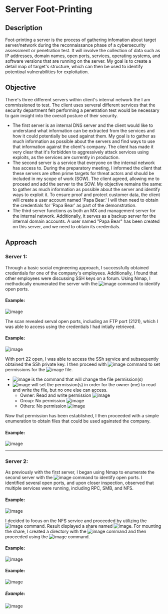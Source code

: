 # Server Foot-Printing

## Description
 Foot-printing a server is the process of gathering infomation about target server/network during the reconnaissance phase of a cybersecurity assessment or penetration test. It will involve the collection of data such as IP addresses, domain names, open ports, services, operating systems, and software versions that are running on the server. My goal is to create a detail map of target's structure, which can then be used to identify potentioal vulnerabilities for exploitation.

## Objective
 There's three different servers within client's internal network the I am commissioned to test. The client uses serveral different services that the security department felt performing a penetration test would be necessary to gain insight into the overall posture of their security.
 - The first server is an internal DNS server and the client would like to understand what information can be extracted from the services and how it could potentially be used against them. My goal is to gather as much information as possible about the servers and find ways to use that information against the client's company. The client has made it very clear that it's forbidden to aggressively attack services using exploits, as the services are currently in production. 
 - The second server is a service that everyone on the internal network has access to. During the preparatory meeting, I informed the client that these servers are often prime targets for threat actors and should be included in my scope of work (SOW). The client agreed, allowing me to proceed and add the server to the SOW. My objective remains the same: to gather as much information as possible about the server and identify ways to exploit it. To ensure proof and protect customer data, the client will create a user account named 'Papa Bear.' I will then need to obtain the credentials for 'Papa Bear' as part of the demonstration.
 - The third server functions as both an MX and management server for the internal network. Additionally, it serves as a backup server for the internal domain accounts. A user named "Papa Bear" has been created on this server, and we need to obtain its credentials.

## Approach

### Server 1:
 Through a basic social engineering approach, I successfully obtained credentials for one of the company's employees. Additionally, I found that other employees were discussing SSH keys on a forum. Using Nmap, I methodically enumerated the server with the ![image](https://github.com/user-attachments/assets/599d8713-eebc-40d3-81a4-c4c544da7df3) command to identify open ports. 
 
#### Example:
![image](https://github.com/user-attachments/assets/c30d7c81-2987-46d6-a8fd-cd24a10abe2d)

 The scan revealed serval open ports, including an FTP port (2121), which I was able to access using the credentials I had intially retrieved.
 
#### Example:
![image](https://github.com/user-attachments/assets/3e0e541f-bced-454d-a7b2-ce4c2b8d1e89)

 With port 22 open, I was able to access the SSh service and subsequently obtained the SSh private key. I then proceed with ![image](https://github.com/user-attachments/assets/332412b7-468d-4a9f-ba11-39d27f3f9075) command to set permissions for the ![image](https://github.com/user-attachments/assets/8d04228f-2051-4bd1-b9c4-b11a3b1ec405) file. 
 - ![image](https://github.com/user-attachments/assets/99e2ceda-a346-43d6-bfeb-907621cb1bf2) is the command that will change the file permission(s)
 - ![image](https://github.com/user-attachments/assets/40ccca80-30a9-415d-96c8-04634e3cfd05) will set the permission(s) in order for the owner (me) to read and write the file, but no one else can access.
   - Owner: Read and write permission ![image](https://github.com/user-attachments/assets/c696e0df-747f-4f51-ab36-50e29c6e4067)
   - Group: No permission ![image](https://github.com/user-attachments/assets/f29aa300-0f6c-443c-add0-90db53339c85)
   - Others: No permission ![image](https://github.com/user-attachments/assets/4f1a6d6d-e1b4-4dee-a7ae-ab379677e1af)

 Now that permission has been established, I then proceeded with a simple enumeration to obtain files that could be used againsted the company. 

 #### Example:
 ![image](https://github.com/user-attachments/assets/db0196c0-dece-4475-8cd1-9777eb9b4ad1)

 
------------------------------------------------------------------------------------------------------------------------------------------------------------------------------------------------------------------------

### Server 2:
 As previously with the first server, I began using Nmap to enumerate the second server with the ![image](https://github.com/user-attachments/assets/8839d508-0597-4b17-8a66-d6de516ef59c) command to identify open ports. I identified several open ports, and upon closer inspection, observed that multiple services were running, including RPC, SMB, and NFS.

 #### Example:
![image](https://github.com/user-attachments/assets/6ca57bc7-b997-4a5b-b2aa-3b8f61e89571)

 
 I decided to focus on the NFS service and proceeded by utilizing the ![image](https://github.com/user-attachments/assets/1909f6ba-26f9-4c95-8f0b-7010e8391dfb) command. Result displayed a share named ![image](https://github.com/user-attachments/assets/5fb37c76-efcd-456d-9440-c41e38063cd7). For mounting the share, I created a directory with the ![image](https://github.com/user-attachments/assets/2b219220-2e7d-4494-aeef-4f5bc49bcc72) command and then proceeded using the ![image](https://github.com/user-attachments/assets/459fa55b-19af-4152-adf5-99542267c791) command.

#### Example:
![image](https://github.com/user-attachments/assets/00b5cf8c-f04d-4d71-87fe-ca3c261c92ea)



#### Example:
![image](https://github.com/user-attachments/assets/68f3dae5-72b8-48aa-a757-7084f009b161)

##### Example:
![image](https://github.com/user-attachments/assets/71b4939e-5c80-43b3-8079-a797e8f13f7f)


